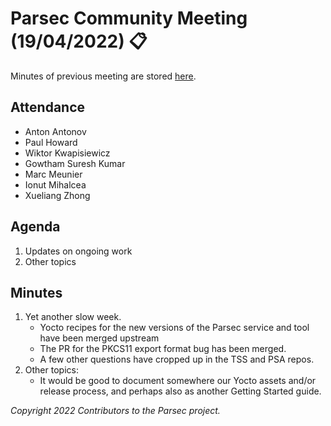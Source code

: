 # Parsec Community Meeting (19/04/2022) 📋

Minutes of previous meeting are stored
[here](https://github.com/parallaxsecond/community/tree/main/minutes).

## Attendance

- Anton Antonov
- Paul Howard
- Wiktor Kwapisiewicz
- Gowtham Suresh Kumar
- Marc Meunier
- Ionut Mihalcea
- Xueliang Zhong

## Agenda

1. Updates on ongoing work
2. Other topics

## Minutes

1. Yet another slow week.
   - Yocto recipes for the new versions of the Parsec service and tool have been merged upstream
   - The PR for the PKCS11 export format bug has been merged.
   - A few other questions have cropped up in the TSS and PSA repos.
2. Other topics:
   - It would be good to document somewhere our Yocto assets and/or release process, and perhaps
      also as another Getting Started guide.

*Copyright 2022 Contributors to the Parsec project.*
